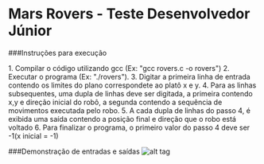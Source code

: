 # Mars Rovers - Teste Desenvolvedor Júnior
<p>###Instruções para execução</p>
1. Compilar o código utilizando gcc (Ex: "gcc rovers.c -o rovers")
2. Executar o programa (Ex: "./rovers").
3. Digitar a primeira linha de entrada contendo os limites do plano correspondete ao platô x e y.
4. Para as linhas subsequentes, uma dupla de linhas deve ser digitada, a primeira contendo x,y e direção inicial do robô, a segunda contendo a sequência de movimentos executada pelo robo.
5. A cada dupla de linhas do passo 4, é exibida uma saída contendo a posição final e direção que o robo está voltado
6. Para finalizar o programa, o primeiro valor do passo 4 deve ser -1(x inicial = -1)

###Demonstração de entradas e saídas
![alt tag](http://i.imgur.com/SB1XDb7.png)

